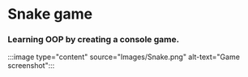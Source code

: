 # **Snake game**

### **Learning OOP by creating a console game.**

:::image type="content" source="Images/Snake.png" alt-text="Game screenshot":::
